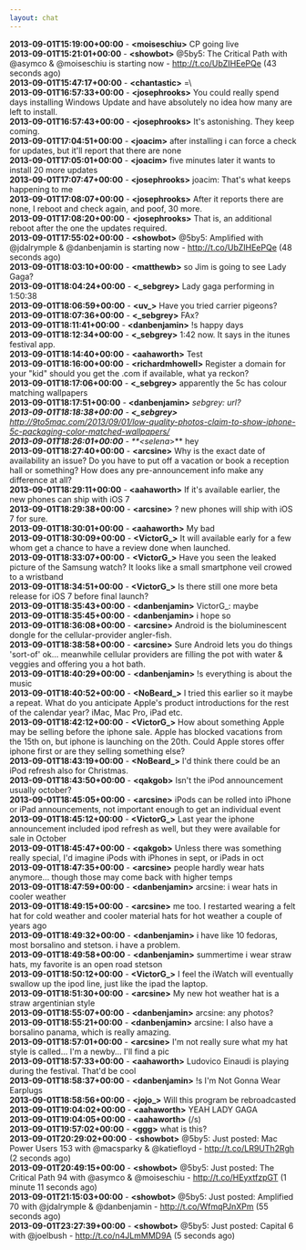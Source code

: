 ```yaml
---
layout: chat
---
```

**2013-09-01T15:19:00+00:00** - **&lt;moiseschiu&gt;** CP going live  
**2013-09-01T15:21:01+00:00** - **&lt;showbot&gt;** @5by5: The Critical Path with @asymco &amp; @moiseschiu is starting now - http://t.co/UbZIHEePQe (43 seconds ago)  
**2013-09-01T15:47:17+00:00** - **&lt;chantastic&gt;** =\  
**2013-09-01T16:57:33+00:00** - **&lt;josephrooks&gt;** You could really spend days installing Windows Update and have absolutely no idea how many are left to install.  
**2013-09-01T16:57:43+00:00** - **&lt;josephrooks&gt;** It's astonishing. They keep coming.  
**2013-09-01T17:04:51+00:00** - **&lt;joacim&gt;** after installing i can force a check for updates, but it'll report that there are none  
**2013-09-01T17:05:01+00:00** - **&lt;joacim&gt;** five minutes later it wants to install 20 more updates  
**2013-09-01T17:07:47+00:00** - **&lt;josephrooks&gt;** joacim: That's what keeps happening to me  
**2013-09-01T17:08:07+00:00** - **&lt;josephrooks&gt;** After it reports there are none, I reboot and check again, and poof, 30 more.  
**2013-09-01T17:08:20+00:00** - **&lt;josephrooks&gt;** That is, an additional reboot after the one the updates required.  
**2013-09-01T17:55:02+00:00** - **&lt;showbot&gt;** @5by5: Amplified with @jdalrymple &amp; @danbenjamin is starting now - http://t.co/UbZIHEePQe (48 seconds ago)  
**2013-09-01T18:03:10+00:00** - **&lt;matthewb&gt;** so Jim is going to see Lady Gaga?  
**2013-09-01T18:04:24+00:00** - **&lt;_sebgrey&gt;** Lady gaga performing in 1:50:38  
**2013-09-01T18:06:59+00:00** - **&lt;uv_&gt;** Have you tried carrier pigeons?  
**2013-09-01T18:07:36+00:00** - **&lt;_sebgrey&gt;**  FAx?  
**2013-09-01T18:11:41+00:00** - **&lt;danbenjamin&gt;** !s happy days  
**2013-09-01T18:12:34+00:00** - **&lt;_sebgrey&gt;** 1:42 now. It says in the itunes festival app.  
**2013-09-01T18:14:40+00:00** - **&lt;aahaworth&gt;** Test  
**2013-09-01T18:16:00+00:00** - **&lt;richardmhowell&gt;** Register a domain for your "kid" should you get the .com if available, what ya reckon?  
**2013-09-01T18:17:06+00:00** - **&lt;_sebgrey&gt;** apparently the 5c has colour matching wallpapers  
**2013-09-01T18:17:51+00:00** - **&lt;danbenjamin&gt;** _sebgrey: url?  
**2013-09-01T18:18:38+00:00** - **&lt;_sebgrey&gt;** http://9to5mac.com/2013/09/01/low-quality-photos-claim-to-show-iphone-5c-packaging-color-matched-wallpapers/  
**2013-09-01T18:26:01+00:00** - **&lt;selena_&gt;** hey  
**2013-09-01T18:27:40+00:00** - **&lt;arcsine&gt;** Why is the exact date of availability an issue? Do you have to put off a vacation or book a reception hall or something? How does any pre-announcement info make any difference at all?  
**2013-09-01T18:29:11+00:00** - **&lt;aahaworth&gt;** If it's available earlier, the new phones can ship with iOS 7  
**2013-09-01T18:29:38+00:00** - **&lt;arcsine&gt;** ? new phones will ship with iOS 7 for sure.  
**2013-09-01T18:30:01+00:00** - **&lt;aahaworth&gt;** My bad  
**2013-09-01T18:30:09+00:00** - **&lt;VictorG_&gt;** It will available early for a few whom get a chance to have a review done when launched.  
**2013-09-01T18:33:07+00:00** - **&lt;VictorG_&gt;** Have you seen the leaked picture of the Samsung watch?  It looks like a small smartphone veil crowed to a wristband  
**2013-09-01T18:34:51+00:00** - **&lt;VictorG_&gt;** Is there still one more beta release for iOS 7 before final launch?  
**2013-09-01T18:35:43+00:00** - **&lt;danbenjamin&gt;** VictorG_: maybe  
**2013-09-01T18:35:45+00:00** - **&lt;danbenjamin&gt;** i hope so  
**2013-09-01T18:36:08+00:00** - **&lt;arcsine&gt;** Android is the bioluminescent dongle for the cellular-provider angler-fish.  
**2013-09-01T18:38:58+00:00** - **&lt;arcsine&gt;** Sure Android lets you do things 'sort-of' ok…  meanwhile cellular providers are filling the pot with water & veggies and offering you a hot bath.  
**2013-09-01T18:40:29+00:00** - **&lt;danbenjamin&gt;** !s everything is about the music  
**2013-09-01T18:40:52+00:00** - **&lt;NoBeard_&gt;** I tried this earlier so it maybe a repeat.  What do you anticipate Apple's product introductions for the rest of the calendar year?  iMac, Mac Pro, iPad etc.  
**2013-09-01T18:42:12+00:00** - **&lt;VictorG_&gt;** How about something Apple may be selling before the iphone sale.  Apple has blocked vacations from the 15th on, but iphone is launching on the 20th.  Could Apple stores offer iphone first or are they selling something else?  
**2013-09-01T18:43:19+00:00** - **&lt;NoBeard_&gt;** I'd think there could be an iPod refresh also for Christmas.  
**2013-09-01T18:43:50+00:00** - **&lt;qakgob&gt;** Isn't the iPod announcement usually october?  
**2013-09-01T18:45:05+00:00** - **&lt;arcsine&gt;** iPods can be rolled into iPhone or iPad announcements, not important enough to get an individual event  
**2013-09-01T18:45:12+00:00** - **&lt;VictorG_&gt;** Last year the iphone announcement included ipod refresh as well, but they were available for sale in October  
**2013-09-01T18:45:47+00:00** - **&lt;qakgob&gt;** Unless there was something really special, I'd imagine iPods with iPhones in sept, or iPads in oct  
**2013-09-01T18:47:35+00:00** - **&lt;arcsine&gt;** people hardly wear hats anymore… though those may come back with higher temps  
**2013-09-01T18:47:59+00:00** - **&lt;danbenjamin&gt;** arcsine: i wear hats in cooler weather  
**2013-09-01T18:49:15+00:00** - **&lt;arcsine&gt;** me too. I restarted wearing a felt hat for cold weather and cooler material hats for hot weather a couple of years ago  
**2013-09-01T18:49:32+00:00** - **&lt;danbenjamin&gt;** i have like 10 fedoras, most borsalino and stetson. i have a problem.  
**2013-09-01T18:49:58+00:00** - **&lt;danbenjamin&gt;** summertime i wear straw hats, my favorite is an open road stetson  
**2013-09-01T18:50:12+00:00** - **&lt;VictorG_&gt;** I feel the iWatch will eventually swallow up the ipod line, just like the ipad the laptop.  
**2013-09-01T18:51:30+00:00** - **&lt;arcsine&gt;** My new hot weather hat is a straw argentinian style  
**2013-09-01T18:55:07+00:00** - **&lt;danbenjamin&gt;** arcsine: any photos?  
**2013-09-01T18:55:21+00:00** - **&lt;danbenjamin&gt;** arcsine: I also have a borsalino panama, which is really amazing.  
**2013-09-01T18:57:01+00:00** - **&lt;arcsine&gt;** I'm not really sure what my hat style is called… I'm a newby… I'll find a pic  
**2013-09-01T18:57:33+00:00** - **&lt;aahaworth&gt;** Ludovico Einaudi is playing during the festival. That'd be cool  
**2013-09-01T18:58:37+00:00** - **&lt;danbenjamin&gt;** !s I'm Not Gonna Wear Earplugs  
**2013-09-01T18:58:56+00:00** - **&lt;jojo_&gt;** Will this program be rebroadcasted  
**2013-09-01T19:04:02+00:00** - **&lt;aahaworth&gt;** YEAH LADY GAGA  
**2013-09-01T19:04:05+00:00** - **&lt;aahaworth&gt;** (/s)  
**2013-09-01T19:57:02+00:00** - **&lt;ggg&gt;** what is this?  
**2013-09-01T20:29:02+00:00** - **&lt;showbot&gt;** @5by5: Just posted: Mac Power Users 153 with @macsparky &amp; @katiefloyd - http://t.co/LR9UTh2Rgh (2 seconds ago)  
**2013-09-01T20:49:15+00:00** - **&lt;showbot&gt;** @5by5: Just posted: The Critical Path 94 with @asymco &amp; @moiseschiu - http://t.co/HEyxtfzpGT (1 minute 11 seconds ago)  
**2013-09-01T21:15:03+00:00** - **&lt;showbot&gt;** @5by5: Just posted: Amplified 70 with @jdalrymple &amp; @danbenjamin - http://t.co/WfmqPJnXPm (55 seconds ago)  
**2013-09-01T23:27:39+00:00** - **&lt;showbot&gt;** @5by5: Just posted: Capital 6 with @joelbush - http://t.co/n4JLmMMD9A (5 seconds ago)  
